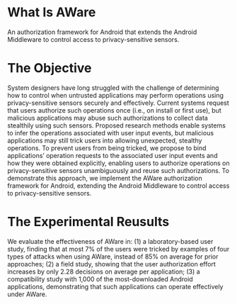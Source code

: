 # What Is AWare
An authorization framework for Android that extends the Android Middleware to control access to privacy-sensitive sensors. 

# The Objective
System designers have long struggled with the challenge of determining how to control when untrusted applications may perform operations using privacy-sensitive sensors securely and effectively. Current systems request that users authorize such operations once (i.e., on install or first use), but malicious applications may abuse such authorizations to collect data stealthily using such sensors. Proposed research methods enable systems to infer the operations associated with user input events, but malicious applications may still trick users into allowing unexpected, stealthy operations. To prevent users from being tricked, we propose to bind applications’ operation requests to the associated user input events and how they were obtained explicitly, enabling users to authorize operations on privacy-sensitive sensors unambiguously and reuse such authorizations. To demonstrate this approach, we implement the AWare authorization framework for Android, extending the Android Middleware to control access to privacy-sensitive sensors. 

# The Experimental Reusults
We evaluate the effectiveness of AWare in: (1) a laboratory-based user study, finding that at most 7% of the users were tricked by examples of four types of attacks when using AWare, instead of 85% on average for prior approaches; (2) a field study, showing that the user authorization effort increases by only 2.28 decisions on average per application; (3) a compatibility study with 1,000 of the most-downloaded Android applications, demonstrating that such applications can operate effectively under AWare.
